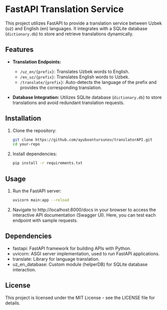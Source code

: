 # FastAPI Translation Service

This project utilizes FastAPI to provide a translation service between Uzbek (uz) and English (en) languages. It integrates with a SQLite database (`dictionary.db`) to store and retrieve translations dynamically.

## Features

- **Translation Endpoints:**
  - `/uz_en/{prefix}`: Translates Uzbek words to English.
  - `/en_uz/{prefix}`: Translates English words to Uzbek.
  - `/translate/{prefix}`: Auto-detects the language of the prefix and provides the corresponding translation.

- **Database Integration:** Utilizes SQLite database (`dictionary.db`) to store translations and avoid redundant translation requests.

## Installation

1. Clone the repository:

   ```bash
   git clone https://github.com/ayubxontursunov/translatorAPI.git
   cd your-repo
   
2. Install dependencies:
    ```bash
   pip install -r requirements.txt

## Usage
1. Run the FastAPI server:
    ```bash
   uvicorn main:app --reload

2. Navigate to http://localhost:8000/docs in your browser to access the interactive API documentation (Swagger UI). Here, you can test each endpoint with sample requests.

## Dependencies
 - fastapi: FastAPI framework for building APIs with Python.
 - uvicorn: ASGI server implementation, used to run FastAPI applications.
 - translate: Library for language translation.
 - uz_en_database: Custom module (helperDB) for SQLite database interaction.

## License
This project is licensed under the MIT License - see the LICENSE file for details.
